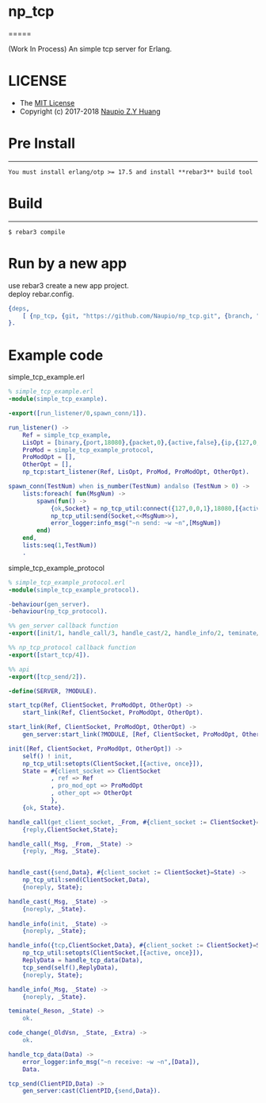 # np_tcp
=====

(Work In Process) An simple tcp server for Erlang.

# LICENSE
- The [MIT License](./LICENSE)  
- Copyright (c) 2017-2018 [Naupio Z.Y Huang](https://github.com/Naupio) 

# Pre Install
-----
    You must install erlang/otp >= 17.5 and install **rebar3** build tool  

# Build
-----

    $ rebar3 compile

# Run by a new app
use rebar3 create a new app project.  
deploy rebar.config.  
```erlang
{deps, 
    [ {np_tcp, {git, "https://github.com/Naupio/np_tcp.git", {branch, "master"}}}]
}.
```

# Example code

simple_tcp_example.erl

```erlang
% simple_tcp_example.erl
-module(simple_tcp_example).

-export([run_listener/0,spawn_conn/1]).

run_listener() ->
    Ref = simple_tcp_example,
    LisOpt = [binary,{port,18080},{packet,0},{active,false},{ip,{127,0,0,1}}],
    ProMod = simple_tcp_example_protocol,
    ProModOpt = [],
    OtherOpt = [],
    np_tcp:start_listener(Ref, LisOpt, ProMod, ProModOpt, OtherOpt).

spawn_conn(TestNum) when is_number(TestNum) andalso (TestNum > 0) ->
    lists:foreach( fun(MsgNum) ->
        spawn(fun() ->
            {ok,Socket} = np_tcp_util:connect({127,0,0,1},18080,[{active,false}]),
            np_tcp_util:send(Socket,<<MsgNum>>),
            error_logger:info_msg("~n send: ~w ~n",[MsgNum])
        end)
    end,
    lists:seq(1,TestNum))
    .
```

simple_tcp_example_protocol

```erlang
% simple_tcp_example_protocol.erl
-module(simple_tcp_example_protocol).

-behaviour(gen_server).
-behaviour(np_tcp_protocol).

%% gen_server callback function
-export([init/1, handle_call/3, handle_cast/2, handle_info/2, teminate/2, code_change/3]).

%% np_tcp_protocol callback function
-export([start_tcp/4]).

%% api
-export([tcp_send/2]).

-define(SERVER, ?MODULE).

start_tcp(Ref, ClientSocket, ProModOpt, OtherOpt) ->
    start_link(Ref, ClientSocket, ProModOpt, OtherOpt).

start_link(Ref, ClientSocket, ProModOpt, OtherOpt) ->
    gen_server:start_link(?MODULE, [Ref, ClientSocket, ProModOpt, OtherOpt], []).

init([Ref, ClientSocket, ProModOpt, OtherOpt]) ->
    self() ! init,
    np_tcp_util:setopts(ClientSocket,[{active, once}]),
    State = #{client_socket => ClientSocket
            , ref => Ref
            , pro_mod_opt => ProModOpt
            , other_opt => OtherOpt
            },
    {ok, State}.

handle_call(get_client_socket, _From, #{client_socket := ClientSocket}=State) ->
    {reply,ClientSocket,State};

handle_call(_Msg, _From, _State) ->
    {reply, _Msg, _State}.


handle_cast({send,Data}, #{client_socket := ClientSocket}=State) ->
    np_tcp_util:send(ClientSocket,Data),
    {noreply, State};

handle_cast(_Msg, _State) ->
    {noreply, _State}.
    
handle_info(init, _State) ->
    {noreply, _State};

handle_info({tcp,ClientSocket,Data}, #{client_socket := ClientSocket}=State) ->
    np_tcp_util:setopts(ClientSocket,[{active, once}]),
    ReplyData = handle_tcp_data(Data),
    tcp_send(self(),ReplyData),
    {noreply, State};

handle_info(_Msg, _State) ->
    {noreply, _State}.

teminate(_Reson, _State) ->
    ok.

code_change(_OldVsn, _State, _Extra) ->
    ok.

handle_tcp_data(Data) ->
    error_logger:info_msg("~n receive: ~w ~n",[Data]),
    Data.

tcp_send(ClientPID,Data) ->
    gen_server:cast(ClientPID,{send,Data}).
```
